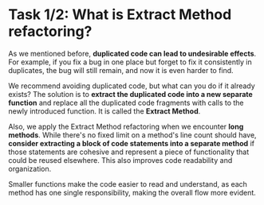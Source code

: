 # Task 1/2: What is Extract Method refactoring?

As we mentioned before, **duplicated code can lead to undesirable effects**. For example, if you fix a bug in one place
but forget to fix it consistently in duplicates,
the bug will still remain, and now it is even harder to find.

We recommend avoiding duplicated code, but what can you do if it already exists?
The solution is to **extract the duplicated code into a new separate function** and replace all the duplicated code fragments
with calls to the newly introduced function.
It is called the **Extract Method**.

Also, we apply the Extract Method refactoring when we encounter **long methods**.
While there's no fixed limit on a method's line count should have, **consider extracting
a block of code statements into a separate method** if those statements are cohesive
and represent a piece of functionality that could be reused elsewhere.
This also improves code readability and organization.

Smaller functions make the code easier to read and understand, as each method has one single responsibility,
making the overall flow more evident.
